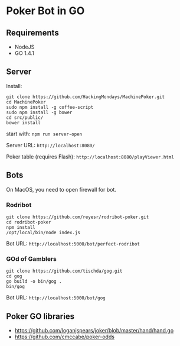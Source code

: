 Poker Bot in GO
===============

Requirements
------------
* NodeJS
* GO 1.4.1

Server
------
Install:
~~~
git clone https://github.com/HackingMondays/MachinePoker.git
cd MachinePoker
sudo npm install -g coffee-script
sudo npm install -g bower
cd src/public/
bower install
~~~

start with: `npm run server-open`

Server URL:
`http://localhost:8080/`

Poker table (requires Flash):
`http://localhost:8080/playViewer.html`


Bots
----
On MacOS, you need to open firewall for bot.

### Rodribot
~~~
git clone https://github.com/reyesr/rodribot-poker.git
cd rodribot-poker
npm install
/opt/local/bin/node index.js
~~~

Bot URL:
`http://localhost:5000/bot/perfect-rodribot`


### GOd of Gamblers
~~~
git clone https://github.com/tischda/gog.git
cd gog
go build -o bin/gog .
bin/gog
~~~

Bot URL:
`http://localhost:5000/bot/gog`


Poker GO libraries
------------------
* https://github.com/loganjspears/joker/blob/master/hand/hand.go
* https://github.com/cmccabe/poker-odds
